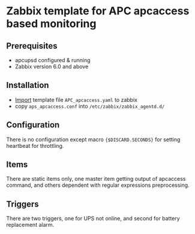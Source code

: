 # Zabbix template for APC apcaccess based monitoring

## Prerequisites
- apcupsd configured & running
- Zabbix version 6.0 and above

## Installation
- [Import](https://www.zabbix.com/documentation/6.0/en/manual/xml_export_import/templates) template file `APC_apcaccess.yaml` to zabbix
- copy `aps_apcaccess.conf` into `/etc/zabbix/zabbix_agentd.d/`

## Configuration
There is no configuration except macro `{$DISCARD.SECONDS}` for setting heartbeat for throttling.

## Items
There are static items only, one master item getting output of apcaccess command, and others dependent with regular expressions preprocessing.

## Triggers
There are two triggers, one for UPS not online, and second for battery replacement alarm.
